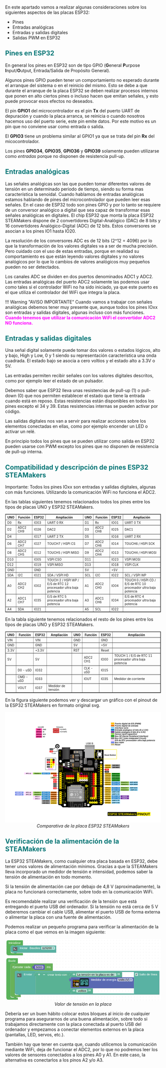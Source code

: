 En este apartado vamos a realizar algunas consideraciones sobre los siguientes aspectos de las placas ESP32:

* Pines
* Entradas analógicas
* Entradas y salidas digitales
* Salidas PWM en ESP32

## <FONT COLOR=#007575>**Pines en ESP32**</font>
En general los pines en ESP32 son de tipo GPIO (<b>G</b>eneral <b>P</b>urpose <b>I</b>nput/<b>O</b>utput, Entrada/Salida de Propósito General).

Algunos pines GPIO pueden tener un comportamiento no esperado durante el arranque del sistema o en el reinicio del mismo. Esto se debe a que durante el arranque de la placa ESP32 se deben realizar procesos internos que ponen en alto ciertos pines o incluso hacen que emitan señales, y esto puede provocar esos efectos no deseados.

El pin **GPIO1** del microcontrolador es el pin **Tx** del puerto UART de depuración y cuando la placa arranca, se reinicia o cuando nosotros hacemos uso del puerto serie, este pin emite datos. Por este motivo es un pin que no conviene usar como entrada o salida.

El **GPIO3** tiene un problema similar al GPIO1 ya que se trata del pin **Rx** del micocontrolador.

Los pines **GPIO34**, **GPIO35**, **GPIO36** y **GPIO39** solamente pueden utilizarse como *entradas* porque no disponen de resistencia pull-up.

## <FONT COLOR=#007575>**Entradas analógicas**</font>
Las señales analógicas son las que pueden tomar diferentes valores de tensión en un determinado periodo de tiempo, siendo su forma mas característica la senoidal. Cuando hablamos de entradas analógicas estamos hablando de pines del microcontrolador que pueden leer esas señales. En el caso de ESP32 todo son pines GPIO y por lo tanto se requiere de un conversor analógico a digital que sea capaz de transformar esas señales analógicas en digitales. El chip ESP32 que monta la placa ESP32 STEAMakers dispone de 2 convertidores Digital-Analógico (DAC) de 8 bits y 16 convertidores Analógico-Digital (ADC) de 12 bits. Estos conversores se asocian a los pines IO1 hasta IO20.

La resolución de los conversores ADC es de 12 bits (2^12 = 4096) por lo que la transformación de los valores digitales va a ser de mucha precisión. Pero cuidado con el uso de estas entradas, porque en realidad su comportamiento es que están leyendo valores digitales y no valores analógicos por lo que lo cambios de valores analógicos muy pequeños pueden no ser detectados.

Los canales ADC se dividen en dos puertos denominados ADC1 y ADC2. Las entradas analógicas del puerto ADC2 solamente las podemos usar como tales si el controlador WiFi no ha sido iniciado, ya que este puerto es el que utiliza el controlador del WiFi que integra la placa.

!!! Warning "AVISO IMPORTANTE"
    Cuando vamos a trabajar con señales analógicas debemos tener muy presente que, aunque todos los pines IOxx son entradas y salidas digitales, algunas incluso con más funciones. <FONT COLOR=#FF00FF>**Cuando tenemos que utilizar la comunicación WiFi el convertidor ADC2 NO funciona.**</font>

## <FONT COLOR=#007575>**Entradas y salidas digitales**</font>
Una señal digital solamente puede tomar dos valores o estados lógicos, alto y bajo, High y Low, 0 y 1 siendo su representación característica una onda cuadrada. El estado bajo se asocia a cero voltios y el estado alto a 3.3V o 5V.

Las entradas permiten recibir señales con los valores digitales descritos, como por ejemplo leer el estado de un pulsador.

Debemos saber que ESP32 lleva unas resistencias de pull-up (1) o pull-down (0) que nos permiten establecer el estado que tiene la entrada cuando está en reposo. Estas resistencias están disponibles en todos los pines excepto el 34 y 39. Estas resistencias internas se pueden activar por código.

Las salidas digitales nos van a servir para realizar acciones sobre los elementos conectadas en ellas, como por ejemplo encender un LED o activar un relé.

En principio todos los pines que se pueden utilizar como salida en ESP32 pueden usarse con PWM excepto los pines que no disponen de resistencia de pull-up interna.

## <FONT COLOR=#007575>**Compatibilidad y descripción de pines ESP32 STEAMakers**</font>
Importante: Todos los pines IOxx son entradas y salidas digitales, algunas con más funciones. Utilizando la comunicación WiFi no funciona el ADC2.

En las tablas siguientes tenemos relacionados todos los pines entre los tipos de placas UNO y ESP32 STEAMakers.

<table width="100%"  border="1" cellspacing="0" cellpadding="0" style="font-size:10px">
  <tr>
    <th>UNO</th>
    <th>Función</th>
    <th>ESP32</th>
    <th>Ampliación</th>
    <th>UNO</th>
    <th>Función</th>
    <th>ESP32</th>
    <th>Ampliación</th>
  </tr>
  <tr>
    <td>D0</td>
    <td>Rx</td>
    <td>IO03</td>
    <td>UART 0 RX</td>
    <td>D1</td>
    <td>Rx</td>
    <td>IO01</td>
    <td>UART 0 TX</td>
  </tr>
  <tr>
    <td>D2</td>
    <td>ADC2 CH9</td>
    <td>IO26</td>
    <td>DAC2</td>
    <td>D3</td>
    <td>ADC2 CH8</td>
    <td>IO25</td>
    <td>DAC1</td>
  </tr>
  <tr>
    <td>D4</td>
    <td></td>
    <td>IO17</td>
    <td>UART 2 TX</td>
    <td>D5</td>
    <td></td>
    <td>IO16</td>
    <td>UART 2 RX</td>
  </tr>
  <tr>
    <td>D6</td>
    <td>ADC2 CH7</td>
    <td>IO27</td>
    <td>TOUCH7 / HSPI CS</td>
    <td>D7</td>
    <td>ADC2 CH6</td>
    <td>IO14</td>
    <td>TOUCH6 / HSPI SCK</td>
  </tr>
  <tr>
    <td>D8</td>
    <td>ADC2 CH5</td>
    <td>IO12</td>
    <td>TOUCH5 / HSPI MISO</td>
    <td>D9</td>
    <td>ADC2 CH4</td>
    <td>IO13</td>
    <td>TOUCH4 / HSPI MOSI</td>
  </tr>
  <tr>
    <td>D10</td>
    <td></td>
    <td>IO05</td>
    <td>VSPI CSO</td>
    <td>D11</td>
    <td></td>
    <td>IO23</td>
    <td>VSPI MOSI</td>
  </tr>
  <tr>
    <td>D12</td>
    <td></td>
    <td>IO19</td>
    <td>VSPI MISO</td>
    <td>D13</td>
    <td></td>
    <td>IO18</td>
    <td>VSPI CLK</td>
  </tr>
  <tr>
    <td>GND</td>
    <td></td>
    <td>GND</td>
    <td></td>
    <td>5V</td>
    <td></td>
    <td>+5V</td>
    <td></td>
  </tr>
  <tr>
    <td>SDA</td>
    <td>I2C</td>
    <td>IO21</td>
    <td>SDA / VSPI HD</td>
    <td>SCL</td>
    <td>I2C</td>
    <td>IO22</td>
    <td>SCL / VSPI WP</td>
  </tr>
  <tr>
    <td>A0</td>
    <td>ADC2 CH2</td>
    <td>IO02</td>
    <td>TOUCH 2 / HSPI WP / E/S de RTC 12 procesador ultra baja potencia</td>
    <td>A1</td>
    <td>ADC2 CH0</td>
    <td>IO04</td>
    <td>TOUCH 0 / HSPI CD / E/S de RTC 10 procesador ultra baja potencia</td>
  </tr>
  <tr>
    <td>A2</td>
    <td>ADC1 CH7</td>
    <td>IO35</td>
    <td>E/S de RTC 5 procesador ultra baja potencia</td>
    <td>A3</td>
    <td>ADC1 CH6</td>
    <td>IO34</td>
    <td>E/S de RTC 4 procesador ultra baja potencia</td>
  </tr>
  <tr>
    <td>A4</td>
    <td>SDA</td>
    <td>IO21</td>
    <td></td>
    <td>A5</td>
    <td>SCL</td>
    <td>IO22</td>
    <td></td>
  </tr>
</table>

En la tabla siguiente tenemos relacionados el resto de los pines entre los tipos de placas UNO y ESP32 STEAMakers.

<table width="100%"  border="1" cellspacing="0" cellpadding="0" style="font-size:10px">
  <tr>
    <th>UNO</th>
    <th>Función</th>
    <th>ESP32</th>
    <th>Ampliación</th>
    <th>UNO</th>
    <th>Función</th>
    <th>ESP32</th>
    <th>Ampliación</th>
  </tr>
  <tr>
    <td>VIN</td>
    <td></td>
    <td>VIN</td>
    <td></td>
    <td>GND</td>
    <td></td>
    <td>GND</td>
    <td></td>
  </tr>
  <tr>
    <td>GND</td>
    <td></td>
    <td>GND</td>
    <td></td>
    <td>5V</td>
    <td></td>
    <td>+5V</td>
    <td></td>
  </tr>
  <tr>
    <td>3.3V</td>
    <td></td>
    <td>+3.3V</td>
    <td></td>
    <td>RST</td>
    <td></td>
    <td>Reset</td>
    <td></td>
  </tr>
  <tr>
    <td>5V</td>
    <td></td>
    <td>5V</td>
    <td></td>
    <td></td>
    <td>ADC2 CH1</td>
    <td>IO00</td>
    <td>TOUCH 1 / E/S de RTC 11 procesador ultra baja potencia</td>
  </tr>
  <tr>
    <td></td>
    <td>D0 - uSD</td>
    <td>IO32</td>
    <td></td>
    <td></td>
    <td>CLK - uSD</td>
    <td>IO15</td>
    <td></td>
  </tr>
  <tr>
    <td></td>
    <td>CMD - uSD</td>
    <td>IO33</td>
    <td></td>
    <td></td>
    <td>IOUT</td>
    <td>IO35</td>
    <td>Medidor de corriente</td>
  </tr>
 <tr>
    <td></td>
    <td>VOUT</td>
    <td>IO37</td>
    <td>Medidor de tensión</td>
    <td></td>
    <td></td>
    <td></td>
    <td></td>
  </tr>
</table>

En la figura siguiente podemos ver y descargar un gráfico con el pinout de la ESP32 STEAMakers en formato original svg.

<center>

![Comparativa de la placa ESP32 STEAMakers](../img/steamakers/ESP32_STEAMakers_pinout.svg)  
*Comparativa de la placa ESP32 STEAMakers*

</center>

## <FONT COLOR=#007575>**Verificación de la alimentación de la STEAMakers**</font>
La ESP32 STEAMakers, como cualquier otra placa basada en ESP32, debe tener unos valores de alimentación mínimos. Gracias a que la STEAMakers lleva incorporado un medidor de tensión e intensidad, podemos saber la tensión de alimentación en todo momento.

Si la tensión de alimentación cae por debajo de 4,8 V (aproximadamente), la placa no funcionará correctamente, sobre todo en la comunicación WiFi.

Es recomendable realizar una verificación de la tensión que está entregando el puerto USB del ordenador. Si la tensión no está cerca de 5 V deberemos cambiar el cable USB, alimentar el puerto USB de forma externa o alimentar la placa con una fuente de alimentación.

Podemos realizar un pequeño programa para verificar la alimentación de la placa como el que vemos en la imagen siguiente:

<center>

![Valor de tensión en la placa](../img/steamakers/Valor_V_placa.png)  
*Valor de tensión en la placa*

</center>

Debería ser un buen hábito colocar estos bloques al inicio de cualquier programa para asegurarnos de una buena alimentación, sobre todo si trabajamos directamente con la placa conectada al puerto USB del ordenador y empezamos a conectar elementos externos en la placa (pantallas, LED, servos, etc.).

También hay que tener en cuenta que, cuando utilicemos la comunicación mediante WiFi, deja de funcionar el ADC2, por lo que no podremos leer los valores de sensores conectados a los pines A0 y A1. En este caso, la alternativa es conectarlos a los pinos A2 y/o A3.
